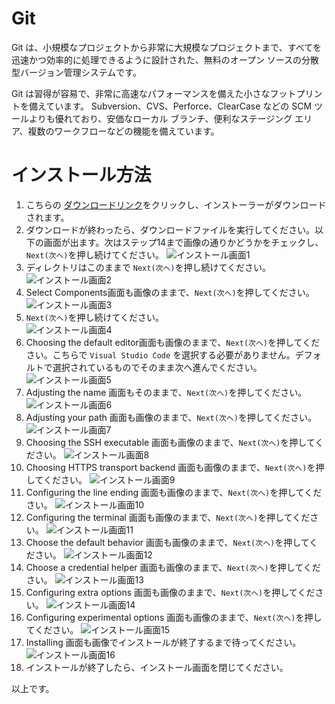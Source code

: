 # Git
Git は、小規模なプロジェクトから非常に大規模なプロジェクトまで、すべてを迅速かつ効率的に処理できるように設計された、無料のオープン ソースの分散型バージョン管理システムです。

Git は習得が容易で、非常に高速なパフォーマンスを備えた小さなフットプリントを備えています。 Subversion、CVS、Perforce、ClearCase などの SCM ツールよりも優れており、安価なローカル ブランチ、便利なステージング エリア、複数のワークフローなどの機能を備えています。


# インストール方法
1. こちらの [ダウンロードリンク](https://github.com/git-for-windows/git/releases/download/v2.37.2.windows.2/Git-2.37.2.2-64-bit.exe)をクリックし、インストーラーがダウンロードされます。
2. ダウンロードが終わったら、ダウンロードファイルを実行してください。以下の画面が出ます。次はステップ14まで画像の通りかどうかをチェックし、`Next(次へ)`を押し続けてください。
   ![インストール画面1](./images/git/ins1.png)  
3. ディレクトリはこのままで `Next(次へ)`を押し続けてください。  
   ![インストール画面2](./images/git/001.png)
4. Select Components画面も画像のままで、`Next(次へ)`を押してください。
   ![インストール画面3](./images/git/ins2.png)
5. `Next(次へ)`を押し続けてください。  
   ![インストール画面4](./images/git/002.png)
6. Choosing the default editor画面も画像のままで、`Next(次へ)`を押してください。こちらで `Visual Studio Code` を選択する必要がありません。デフォルトで選択されているものでそのまま次へ進んでください。
   ![インストール画面5](./images/git/ins3.png)
7. Adjusting the name 画面もそのままで、`Next(次へ)`を押してください。
   ![インストール画面6](./images/git/ins4.png)
8. Adjusting your path 画面も画像のままで、`Next(次へ)`を押してください。
   ![インストール画面7](./images/git/ins5.png)
9. Choosing the SSH executable 画面も画像のままで、`Next(次へ)`を押してください。
   ![インストール画面8](./images/git/ins6.png)
10. Choosing HTTPS transport backend 画面も画像のままで、`Next(次へ)`を押してください。
   ![インストール画面9](./images/git/ins7.png)
11. Configuring the line ending 画面も画像のままで、`Next(次へ)`を押してください。
   ![インストール画面10](./images/git/ins8.png)
12. Configuring the terminal 画面も画像のままで、`Next(次へ)`を押してください。
   ![インストール画面11](./images/git/ins9.png)
11. Choose the default behavior 画面も画像のままで、`Next(次へ)`を押してください。
   ![インストール画面12](./images/git/ins10.png)
12. Choose a credential helper 画面も画像のままで、`Next(次へ)`を押してください。
   ![インストール画面13](./images/git/ins11.png)
13. Configuring extra options 画面も画像のままで、`Next(次へ)`を押してください。
   ![インストール画面14](./images/git/ins12.png)
14. Configuring experimental options 画面も画像のままで、`Next(次へ)`を押してください。
   ![インストール画面15](./images/git/ins13.png)
15. Installing 画面も画像でインストールが終了するまで待ってください。
   ![インストール画面16](./images/git/ins14.png)
11. インストールが終了したら、インストール画面を閉じてください。

以上です。
